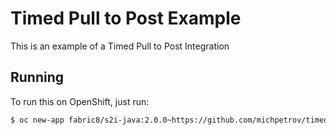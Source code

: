 # Timed Pull to Post Example

This is an example of a Timed Pull to Post Integration

## Running

To run this on OpenShift, just run:

```bash
$ oc new-app fabric8/s2i-java:2.0.0~https://github.com/michpetrov/timed-pull-to-post-example.git
```
